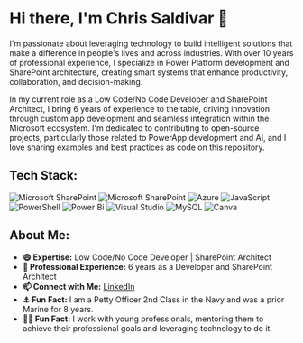# Hi there, I'm Chris Saldivar 👋

I'm passionate about leveraging technology to build intelligent solutions that make a difference in people's lives and across industries. With over 10 years of professional experience, I specialize in Power Platform development and SharePoint architecture, creating smart systems that enhance productivity, collaboration, and decision-making.

In my current role as a Low Code/No Code Developer and SharePoint Architect, I bring 6 years of experience to the table, driving innovation through custom app development and seamless integration within the Microsoft ecosystem. I'm dedicated to contributing to open-source projects, particularly those related to PowerApp development and AI, and I love sharing examples and best practices as code on this repository.

## Tech Stack:
![Microsoft SharePoint ](https://summitbajracharya.com.np/wp-content/uploads/2020/10/PowerAutomate-2020-icon-1024x1024.png)
![Microsoft SharePoint ](https://img.shields.io/badge/Microsoft_SharePoint-0078D4?style=for-the-badge&logo=microsoft-sharepoint&logoColor=white)
![Azure](https://img.shields.io/badge/azure-%230072C6.svg?style=for-the-badge&logo=microsoftazure&logoColor=white)
![JavaScript](https://img.shields.io/badge/javascript-%23323330.svg?style=for-the-badge&logo=javascript&logoColor=%23F7DF1E)
![PowerShell](https://img.shields.io/badge/PowerShell-%235391FE.svg?style=for-the-badge&logo=powershell&logoColor=white)
![Power Bi](https://img.shields.io/badge/power_bi-F2C811?style=for-the-badge&logo=powerbi&logoColor=black)
![Visual Studio](https://img.shields.io/badge/Visual%20Studio-5C2D91.svg?style=for-the-badge&logo=visual-studio&logoColor=white)
![MySQL](https://img.shields.io/badge/mysql-4479A1.svg?style=for-the-badge&logo=mysql&logoColor=white)
![Canva](https://img.shields.io/badge/Canva-%2300C4CC.svg?style=for-the-badge&logo=Canva&logoColor=white)

## About Me:
- **😄 Expertise:** Low Code/No Code Developer | SharePoint Architect
- **💼 Professional Experience:** 6 years as a Developer and SharePoint Architect
- **📫 Connect with Me:** [LinkedIn](https://www.linkedin.com/in/csaldivar)
- **⚓ Fun Fact:** I am a Petty Officer 2nd Class in the Navy and was a prior Marine for 8 years.
- **👨‍🏫 Fun Fact:** I work with young professionals, mentoring them to achieve their professional goals and leveraging technology to do it.
